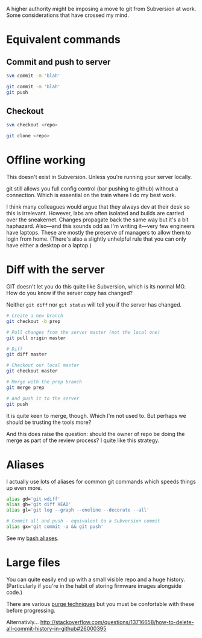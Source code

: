 A higher authority might be imposing a move to git from Subversion at work. Some
considerations that have crossed my mind.

# Equivalent commands
## Commit and push to server
```bash
svn commit -m 'blah'
```
```bash
git commit -m 'blah'
git push
```

## Checkout
```bash
svn checkout <repo>
```
```bash
git clone <repo>
```

# Offline working
This doesn't exist in Subversion. Unless you're running your server locally.

git still allows you full config control (bar pushing to github) without a
connection. Which is essential on the train where I do my best work.

I think many colleagues would argue that they always dev at their desk so this
is irrelevant. However, labs are often isolated and builds are carried over the
sneakernet. Changes propagate back the same way but it's a bit haphazard.
Also&mdash;and this sounds odd as I'm writing it&mdash;very few engineers have
laptops. These are mostly the preserve of managers to allow them to login from
home. (There's also a slightly unhelpful rule that you can only have either a
desktop or a laptop.)

# Diff with the server
GIT doesn't let you do this quite like Subversion, which is its normal MO. How
do you know if the server copy has changed?

Neither ```git diff``` nor ```git status``` will tell you if the server has
changed.

```bash
# Create a new branch
git checkout -b prep

# Pull changes from the server master (not the local one)
git pull origin master

# Diff
git diff master

# Checkout our local master
git checkout master

# Merge with the prep branch
git merge prep

# And push it to the server
git push
```

It is quite keen to merge, though. Which I'm not used to. But perhaps we should
be trusting the tools more?

And this does raise the question: should the owner of repo be doing the merge as
part of the review process? I quite like this strategy. 

# Aliases
I actually use lots of aliases for common git commands which speeds things up
even more.

```bash
alias gd='git wdiff'
alias gh='git diff HEAD'
alias gl='git log --graph --oneline --decorate --all'

# Commit all and push - equivalent to a Subversion commit
alias gx='git commit -a && git push'
```

See my [bash aliases](https://github.com/deanturpin/config).

# Large files
You can quite easily end up with a small visible repo and a huge history. (Particularly if you're in the habit of storing firmware images alongside code.)

There are various [purge techniques](https://github.com/cmaitchison/git_diet) but you must be confortable with these before progressing.

Alternativly...
http://stackoverflow.com/questions/13716658/how-to-delete-all-commit-history-in-github#26000395
